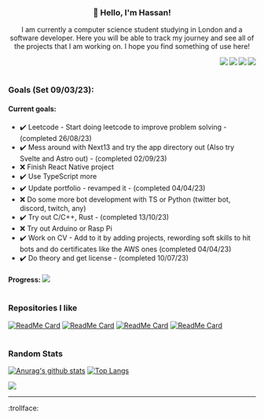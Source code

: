 <h3 align="center">👋 Hello, I'm Hassan!</h3>
<p align="center">I am currently a computer science student studying in London and a software developer. Here you will be able to track my journey and see all of the projects that I am working on. I hope you find something of use here!</p>

<a href="mailto:hassanjaved186@gmail.com"><img src="https://img.shields.io/badge/Gmail-D14836?style=for-the-badge&logo=gmail&logoColor=white" align=right></a><a href="https://www.linkedin.com/in/hassanjaved186/"><img src="https://img.shields.io/badge/LinkedIn-0077B5?style=for-the-badge&logo=linkedin&logoColor=white" align=right></a><a href="https://www.youtube.com/channel/UCUJiDUP8P0lsjKreaW45pdw"><img src="https://img.shields.io/badge/YouTube-FF0000?style=for-the-badge&logo=youtube&logoColor=white" align=right></a><a href="https://hassanj.dev"><img src="https://img.shields.io/badge/portfolio-0A0A0A?style=for-the-badge&logo=dev.to&logoColor=white" align=right></a> 

</br>

#

### Goals (Set 09/03/23):

#### Current goals:

- ✔️ Leetcode - Start doing leetcode to improve problem solving - (completed 26/08/23)
- ✔️ Mess around with Next13 and try the app directory out (Also try Svelte and Astro out) - (completed 02/09/23)
- ❌ Finish React Native project
- ✔️ Use TypeScript more
- ✔️ Update portfolio - revamped it - (completed 04/04/23)
- ❌ Do some more bot development with TS or Python (twitter bot, discord, twitch, any)
- ✔️ Try out C/C++, Rust - (completed 13/10/23)
- ❌ Try out Arduino or Rasp Pi
- ✔️ Work on CV - Add to it by adding projects, rewording soft skills to hit bots and do certificates like the AWS ones (completed 04/04/23)
- ✔️ Do theory and get license - (completed 10/07/23)

#### **Progress:** ![](https://us-central1-progress-markdown.cloudfunctions.net/progress/70)

#

### Repositories I like

[![ReadMe Card](https://github-readme-stats-git-masterrstaa-rickstaa.vercel.app/api/pin/?username=divizn&repo=discord-spotify-bot&hide_border=true&theme=dark&bg_color=0d1117)](https://github.com/divizn/discord-spotify-bot)
[![ReadMe Card](https://github-readme-stats-git-masterrstaa-rickstaa.vercel.app/api/pin/?username=divizn&repo=tcp-message-passing&hide_border=true&bg_color=0d1117&theme=dark)](https://github.com/divizn/tcp-message-passing)
[![ReadMe Card](https://github-readme-stats-git-masterrstaa-rickstaa.vercel.app/api/pin/?username=divizn&repo=clone-sites&hide_border=true&bg_color=0d1117&theme=dark)](https://github.com/divizn/clone-sites)
[![ReadMe Card](https://github-readme-stats-git-masterrstaa-rickstaa.vercel.app/api/pin/?username=divizn&repo=portfolio-site&hide_border=true&bg_color=0d1117&theme=dark)](https://github.com/divizn/portfolio-site/)

#

### Random Stats

[![Anurag's github stats](https://github-readme-stats-git-masterrstaa-rickstaa.vercel.app/api?username=divizn&count_private=true&hide_border=true&theme=dark&show_icons=true&bg_color=0d1117)](https://github.com/anuraghazra/github-readme-stats) 
[![Top Langs](https://github-readme-stats-git-masterrstaa-rickstaa.vercel.app/api/top-langs/?username=divizn&layout=donut&langs_count=8&theme=dark&hide_border=true&bg_color=0d1117)](https://github.com/anuraghazra/github-readme-stats)

![](https://komarev.com/ghpvc/?username=divizn)

---

:trollface:
